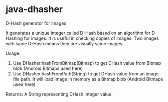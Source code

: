 # java-dhasher

D-Hash generator for images

It generates a unique integer called D-Hash based on an algorithm for D-Hashing for images.
It is useful in checking copies of images. Two images with same D-Hash means they are visually same images.

Usage:
1. Use DHasher.hashFromBitmap(Bitmap) to get DHash value from Bitmap blob (Android Bitmaps used here)
2. Use DHasher.hashFromPath(String) to get DHash value from an image file path. It will load image in memory as a Bitmap blob (Android Bitmaps used here)

Returns:
A String representing DHash integer value.

